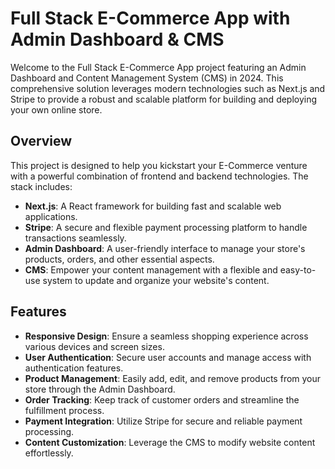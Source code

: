 # Full Stack E-Commerce App with Admin Dashboard & CMS

Welcome to the Full Stack E-Commerce App project featuring an Admin Dashboard and Content Management System (CMS) in 2024. This comprehensive solution leverages modern technologies such as Next.js and Stripe to provide a robust and scalable platform for building and deploying your own online store.

## Overview

This project is designed to help you kickstart your E-Commerce venture with a powerful combination of frontend and backend technologies. The stack includes:

- **Next.js**: A React framework for building fast and scalable web applications.
- **Stripe**: A secure and flexible payment processing platform to handle transactions seamlessly.
- **Admin Dashboard**: A user-friendly interface to manage your store's products, orders, and other essential aspects.
- **CMS**: Empower your content management with a flexible and easy-to-use system to update and organize your website's content.

## Features

- **Responsive Design**: Ensure a seamless shopping experience across various devices and screen sizes.
- **User Authentication**: Secure user accounts and manage access with authentication features.
- **Product Management**: Easily add, edit, and remove products from your store through the Admin Dashboard.
- **Order Tracking**: Keep track of customer orders and streamline the fulfillment process.
- **Payment Integration**: Utilize Stripe for secure and reliable payment processing.
- **Content Customization**: Leverage the CMS to modify website content effortlessly.
